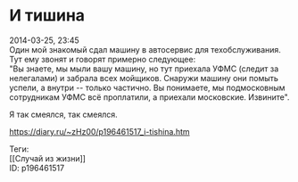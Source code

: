 И тишина
=========

   
 2014-03-25, 23:45   
  Один мой знакомый сдал машину в автосервис для техобслуживания. Тут ему звонят и говорят примерно следующее:   
 "Вы знаете, мы мыли вашу машину, но тут приехала УФМС (следит за нелегалами) и забрала всех мойщиков. Снаружи машину они помыть успели, а внутри -- только частично. Вы понимаете, мы подмосковным сотрудникам УФМС всё проплатили, а приехали московские. Извините".   
   
 Я так смеялся, так смеялся.   
    
 <https://diary.ru/~zHz00/p196461517_i-tishina.htm>   
   
 Теги:   
 [[Случай из жизни]]   
 ID: p196461517